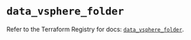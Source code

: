 # `data_vsphere_folder`

Refer to the Terraform Registry for docs: [`data_vsphere_folder`](https://registry.terraform.io/providers/hashicorp/vsphere/2.9.0/docs/data-sources/folder).

